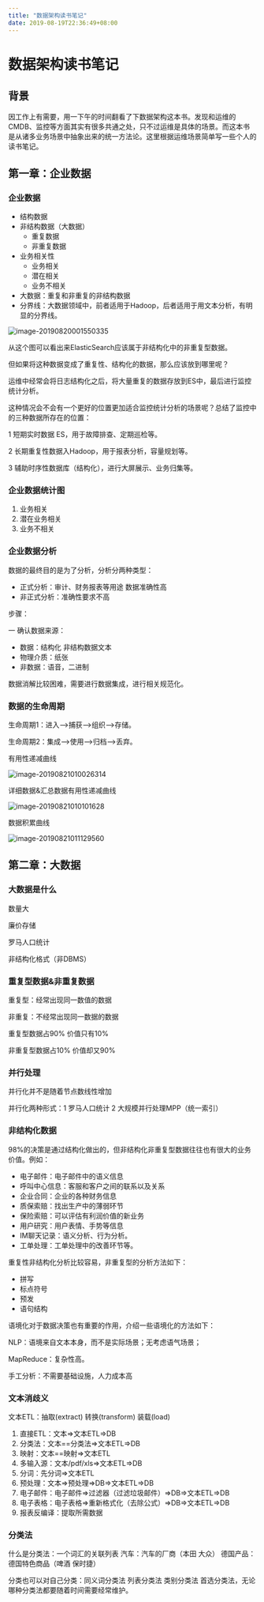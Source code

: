 ```yaml
---
title: "数据架构读书笔记"
date: 2019-08-19T22:36:49+08:00
---
```


# 数据架构读书笔记

## 背景

因工作上有需要，用一下午的时间翻看了下数据架构这本书。发现和运维的CMDB、监控等方面其实有很多共通之处，只不过运维是具体的场景。而这本书是从诸多业务场景中抽象出来的统一方法论。这里根据运维场景简单写一些个人的读书笔记。

## 第一章：企业数据

### 企业数据

- 结构数据
- 非结构数据（大数据）
  - 重复数据
  - 非重复数据
- 业务相关性
  - 业务相关
  - 潜在相关
  - 业务不相关
- 大数据：重复和非重复的非结构数据
- 分界线：大数据领域中，前者适用于Hadoop，后者适用于用文本分析，有明显的分界线。

![image-20190820001550335](image-20190820001550335.png)



从这个图可以看出来ElasticSearch应该属于非结构化中的非重复型数据。

但如果将这种数据变成了重复性、结构化的数据，那么应该放到哪里呢？

运维中经常会将日志结构化之后，将大量重复的数据存放到ES中，最后进行监控统计分析。

这种情况会不会有一个更好的位置更加适合监控统计分析的场景呢？总结了监控中的三种数据所存在的位置：

1 短期实时数据 ES，用于故障排查、定期巡检等。

2 长期重复性数据入Hadoop，用于报表分析，容量规划等。

3 辅助时序性数据库（结构化），进行大屏展示、业务归集等。



### 企业数据统计图

1. 业务相关
2. 潜在业务相关
3. 业务不相关

### 企业数据分析

数据的最终目的是为了分析，分析分两种类型：

- 正式分析：审计、财务报表等用途 数据准确性高
- 非正式分析：准确性要求不高

步骤：

一 确认数据来源：

- 数据：结构化 非结构数据文本
- 物理介质：纸张
- 非数据：语音，二进制

数据消解比较困难，需要进行数据集成，进行相关规范化。

### 数据的生命周期

生命周期1：进入——>捕获——>组织——>存储。

生命周期2：集成——>使用——>归档——>丢弃。

有用性递减曲线

![image-20190821010026314](image-20190821010026314.png)

详细数据&汇总数据有用性递减曲线

![image-20190821010101628](image-20190821010101628.png)

数据积累曲线

![image-20190821011129560](image-20190821011129560.png)

## 第二章：大数据

### 大数据是什么

数量大

廉价存储

罗马人口统计

非结构化格式（非DBMS）

### 重复型数据&非重复数据

重复型：经常出现同一数值的数据

非重复：不经常出现同一数据的数据

重复型数据占90% 价值只有10%

非重复型数据占10% 价值却又90%

### 并行处理

并行化并不是随着节点数线性增加

并行化两种形式：1 罗马人口统计 2 大规模并行处理MPP（统一索引）

### 非结构化数据

98%的决策是通过结构化做出的，但非结构化非重复型数据往往也有很大的业务价值。例如：

- 电子邮件：电子邮件中的语义信息
- 呼叫中心信息：客服和客户之间的联系以及关系
- 企业合同：企业的各种财务信息
- 质保索赔：找出生产中的薄弱环节
- 保险索赔：可以评估有利润价值的新业务
- 用户研究：用户表情、手势等信息
- IM聊天记录：语义分析、行为分析。
- 工单处理：工单处理中的改善环节等。

重复性非结构化分析比较容易，非重复型的分析方法如下：

- 拼写
- 标点符号
- 预发
- 语句结构

语境化对于数据决策也有重要的作用，介绍一些语境化的方法如下：

NLP：语境来自文本本身，而不是实际场景；无考虑语气场景；

MapReduce：复杂性高。

手工分析：不需要基础设施，人力成本高

### 文本消歧义

文本ETL：抽取(extract) 转换(transform) 装载(load)

1. 直接ETL：文本=>文本ETL=>DB
2. 分类法：文本==分类法=>文本ETL=>DB
3. 映射：文本==映射=>文本ETL
4. 多输入源：文本/pdf/xls=>文本ETL=>DB
5. 分词：先分词=>文本ETL
6. 预处理：文本=>预处理=>DB=>文本ETL=>DB
7. 电子邮件：电子邮件=>过滤器（过滤垃圾邮件）=>DB=>文本ETL=>DB
8. 电子表格：电子表格=>重新格式化（去除公式）=>DB=>文本ETL=>DB
9. 报表反编译：提取所需数据

### 分类法

什么是分类法：一个词汇的关联列表 汽车：汽车的厂商（本田 大众） 德国产品：德国特色商品（啤酒 保时捷）

分类也可以对自己分类：同义词分类法 列表分类法 类别分类法 首选分类法，无论哪种分类法都要随着时间需要经常维护。



